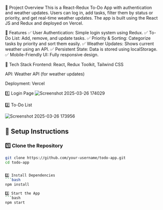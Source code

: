 📝 Project Overview
This is a React-Redux To-Do App with authentication and weather updates. Users can log in, add tasks, filter them by status or priority, and get real-time weather updates. The app is built using the React JS and Redux and deployed on Vercel.

📌 Features
✅ User Authentication: Simple login system using Redux.
✅ To-Do List: Add, remove, and update tasks.
✅ Priority & Sorting: Categorize tasks by priority and sort them easily.
✅ Weather Updates: Shows current weather using an API.
✅ Persistent State: Data is stored using localStorage.
✅ Mobile-Friendly UI: Fully responsive design.

🚀 Tech Stack
Frontend: React, Redux Toolkit, Tailwind CSS

API: Weather API (for weather updates)

Deployment: Vercel


1️⃣ Login Page
![Screenshot 2025-03-26 174029](https://github.com/user-attachments/assets/8fd8b5a3-9b5c-478e-b8a8-b8537fb853e3)

2️⃣ To-Do List

![Screenshot 2025-03-26 173956](https://github.com/user-attachments/assets/c60f5e2f-2d9e-447b-af80-c0e9f2a6aaea)

## 🚀 Setup Instructions

### 1️⃣ Clone the Repository
```bash
git clone https://github.com/your-username/todo-app.git
cd todo-app


2️⃣ Install Dependencies
```bash
npm install

3️⃣ Start the App
```bash
npm start

